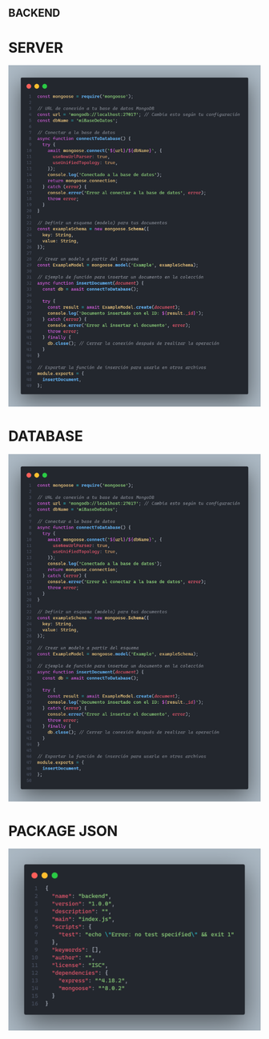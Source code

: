 ## BACKEND

# SERVER

![Server](/img/1.png)

# DATABASE

![Database](/img/2.png)

# PACKAGE JSON

![Packagejson](/img/3.png)
